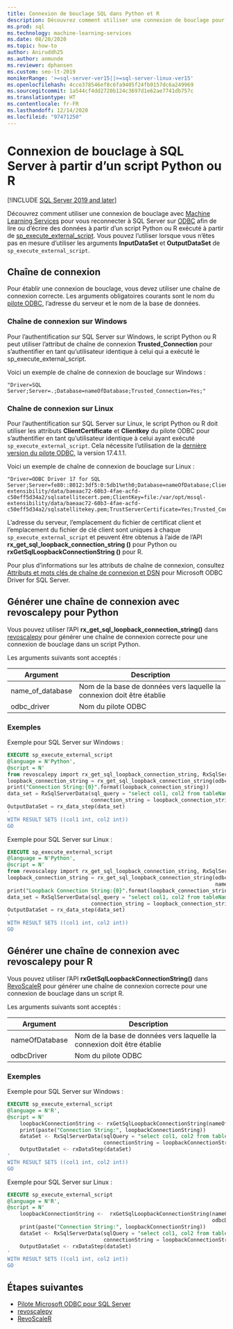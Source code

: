 ```yaml
---
title: Connexion de bouclage SQL dans Python et R
description: Découvrez comment utiliser une connexion de bouclage pour vous reconnecter à SQL Server sur ODBC afin de lire ou d’écrire des données à partir d’un script Python ou R exécuté à partir de sp_execute_external_script.
ms.prod: sql
ms.technology: machine-learning-services
ms.date: 08/20/2020
ms.topic: how-to
author: Aniruddh25
ms.author: anmunde
ms.reviewer: dphansen
ms.custom: seo-lt-2019
monikerRange: '>=sql-server-ver15||>=sql-server-linux-ver15'
ms.openlocfilehash: 4cce378546ef8c6fa9405f24fb9157dc6a249969
ms.sourcegitcommit: 1a544cf4dd2720b124c3697d1e62ae7741db757c
ms.translationtype: HT
ms.contentlocale: fr-FR
ms.lasthandoff: 12/14/2020
ms.locfileid: "97471250"
---
```

# <a name="loopback-connection-to-sql-server-from-a-python-or-r-script"></a>Connexion de bouclage à SQL Server à partir d’un script Python ou R
[!INCLUDE [SQL Server 2019 and later](../../includes/applies-to-version/sqlserver2019.md)]

Découvrez comment utiliser une connexion de bouclage avec [Machine Learning Services](../sql-server-machine-learning-services.md) pour vous reconnecter à SQL Server sur [ODBC](../../connect/odbc/microsoft-odbc-driver-for-sql-server.md) afin de lire ou d’écrire des données à partir d’un script Python ou R exécuté à partir de [sp_execute_external_script](../../relational-databases/system-stored-procedures/sp-execute-external-script-transact-sql.md). Vous pouvez l’utiliser lorsque vous n’êtes pas en mesure d’utiliser les arguments **InputDataSet** et **OutputDataSet** de `sp_execute_external_script`.

## <a name="connection-string"></a>Chaîne de connexion

Pour établir une connexion de bouclage, vous devez utiliser une chaîne de connexion correcte. Les arguments obligatoires courants sont le nom du [pilote ODBC](../../connect/odbc/microsoft-odbc-driver-for-sql-server.md), l’adresse du serveur et le nom de la base de données.

### <a name="connection-string-on-windows"></a>Chaîne de connexion sur Windows

Pour l’authentification sur SQL Server sur Windows, le script Python ou R peut utiliser l’attribut de chaîne de connexion **Trusted_Connection** pour s’authentifier en tant qu’utilisateur identique à celui qui a exécuté le sp_execute_external_script.

Voici un exemple de chaîne de connexion de bouclage sur Windows :

``` 
"Driver=SQL Server;Server=.;Database=nameOfDatabase;Trusted_Connection=Yes;"
```

### <a name="connection-string-on-linux"></a>Chaîne de connexion sur Linux

Pour l’authentification sur SQL Server sur Linux, le script Python ou R doit utiliser les attributs **ClientCertificate** et **Clientkey** du pilote ODBC pour s’authentifier en tant qu’utilisateur identique à celui ayant exécuté `sp_execute_external_script`. Cela nécessite l’utilisation de la [dernière version du pilote ODBC](../../connect/odbc/download-odbc-driver-for-sql-server.md), la version 17.4.1.1.

Voici un exemple de chaîne de connexion de bouclage sur Linux :

```
"Driver=ODBC Driver 17 for SQL Server;Server=fe80::8012:3df5:0:5db1%eth0;Database=nameOfDatabase;ClientCertificate=file:/var/opt/mssql-extensibility/data/baeaac72-60b3-4fae-acfd-c50eff5d34a2/sqlsatellitecert.pem;ClientKey=file:/var/opt/mssql-extensibility/data/baeaac72-60b3-4fae-acfd-c50eff5d34a2/sqlsatellitekey.pem;TrustServerCertificate=Yes;Trusted_Connection=no;Encrypt=Yes"
```

L’adresse du serveur, l’emplacement du fichier de certificat client et l’emplacement du fichier de clé client sont uniques à chaque `sp_execute_external_script` et peuvent être obtenus à l’aide de l’API **rx_get_sql_loopback_connection_string ()** pour Python ou **rxGetSqlLoopbackConnectionString ()** pour R.

Pour plus d’informations sur les attributs de chaîne de connexion, consultez [Attributs et mots clés de chaîne de connexion et DSN](../../connect/odbc/dsn-connection-string-attribute.md?view=sql-server-linux-ver15#new-connection-string-keywords-and-connection-attributes) pour Microsoft ODBC Driver for SQL Server.

## <a name="generate-connection-string-with-revoscalepy-for-python"></a>Générer une chaîne de connexion avec revoscalepy pour Python

Vous pouvez utiliser l’API **rx_get_sql_loopback_connection_string()** dans [revoscalepy](../python/ref-py-revoscalepy.md) pour générer une chaîne de connexion correcte pour une connexion de bouclage dans un script Python.

Les arguments suivants sont acceptés :

| Argument | Description |
|-|-|
| name_of_database | Nom de la base de données vers laquelle la connexion doit être établie |
| odbc_driver | Nom du pilote ODBC |

### <a name="examples"></a>Exemples

Exemple pour SQL Server sur Windows :

```sql
EXECUTE sp_execute_external_script
@language = N'Python',
@script = N'
from revoscalepy import rx_get_sql_loopback_connection_string, RxSqlServerData, rx_data_step
loopback_connection_string = rx_get_sql_loopback_connection_string(odbc_driver="SQL Server", name_of_database="DBName")
print("Connection String:{0}".format(loopback_connection_string))
data_set = RxSqlServerData(sql_query = "select col1, col2 from tableName",
                           connection_string = loopback_connection_string)
OutputDataSet = rx_data_step(data_set)
'
WITH RESULT SETS ((col1 int, col2 int))
GO
```

Exemple pour SQL Server sur Linux :

```sql
EXECUTE sp_execute_external_script
@language = N'Python',
@script = N'
from revoscalepy import rx_get_sql_loopback_connection_string, RxSqlServerData, rx_data_step
loopback_connection_string = rx_get_sql_loopback_connection_string(odbc_driver="ODBC Driver 17 for SQL Server",
                                                                   name_of_database="DBName")
print("Loopback Connection String:{0}".format(loopback_connection_string))
data_set = RxSqlServerData(sql_query = "select col1, col2 from tableName",
                           connection_string = loopback_connection_string)
OutputDataSet = rx_data_step(data_set)
'
WITH RESULT SETS ((col1 int, col2 int))
GO
```

## <a name="generate-connection-string-with-revoscaler-for-r"></a>Générer une chaîne de connexion avec revoscalepy pour R

Vous pouvez utiliser l’API **rxGetSqlLoopbackConnectionString()** dans [RevoScaleR](../r/ref-r-revoscaler.md) pour générer une chaîne de connexion correcte pour une connexion de bouclage dans un script R.

Les arguments suivants sont acceptés :

| Argument | Description |
|-|-|
| nameOfDatabase | Nom de la base de données vers laquelle la connexion doit être établie |
| odbcDriver | Nom du pilote ODBC |

### <a name="examples"></a>Exemples

Exemple pour SQL Server sur Windows :

```sql
EXECUTE sp_execute_external_script
@language = N'R',
@script = N'
    loopbackConnectionString <- rxGetSqlLoopbackConnectionString(nameOfDatabase="DBName", odbcDriver ="SQL Server")
    print(paste("Connection String:", loopbackConnectionString))
    dataSet <- RxSqlServerData(sqlQuery = "select col1, col2 from tableName",
                               connectionString = loopbackConnectionString)
    OutputDataSet <- rxDataStep(dataSet)
'
WITH RESULT SETS ((col1 int, col2 int))
GO
```

Exemple pour SQL Server sur Linux :

```sql
EXECUTE sp_execute_external_script
@language = N'R',
@script = N'
    loopbackConnectionString <-  rxGetSqlLoopbackConnectionString(nameOfDatabase="DBName", 
                                                                  odbcDriver ="ODBC Driver 17 for SQL Server")
    print(paste("Connection String:", loopbackConnectionString))
    dataSet <- RxSqlServerData(sqlQuery = "select col1, col2 from tableName", 
                               connectionString = loopbackConnectionString)
    OutputDataSet <- rxDataStep(dataSet)
'
WITH RESULT SETS ((col1 int, col2 int))
GO
```

## <a name="next-steps"></a>Étapes suivantes

+ [Pilote Microsoft ODBC pour SQL Server](../../connect/odbc/microsoft-odbc-driver-for-sql-server.md)
+ [revoscalepy](../python/ref-py-revoscalepy.md)
+ [RevoScaleR](../r/ref-r-revoscaler.md)
